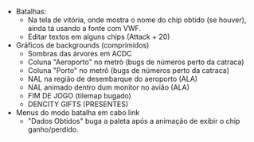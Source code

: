 - Batalhas:
  - Na tela de vitória, onde mostra o nome do chip obtido (se houver), ainda tá usando a fonte com VWF.
  - Editar textos em alguns chips (Attack + 20)
- Gráficos de backgrounds (comprimidos)
  - Sombras das árvores em ACDC
  - Coluna "Aeroporto" no metrò (bugs de números perto da catraca)
  - Coluna "Porto" no metrô (bugs de números perto da catraca)
  - NAL na região de desembarque do aeroporto (ALA)
  - NAL animado dentro dum monitor no avião (ALA)
  - FIM DE JOGO (tilemap bugado)
  - DENCITY GIFTS (PRESENTES)
- Menus do modo batalha em cabo link
  - "Dados Obtidos" buga a paleta após a animação de exibir o chip ganho/perdido.